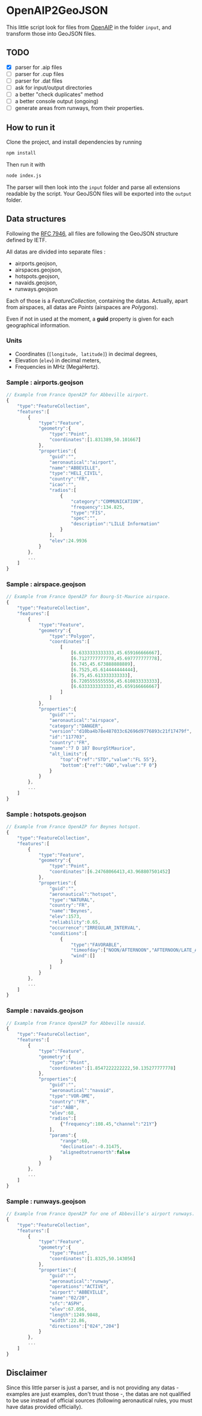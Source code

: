 # OpenAIP2GeoJSON

This little script look for files from [OpenAIP](http://www.openaip.net) in the folder ```input```, and transform those into GeoJSON files.

## TODO
- [x] parser for .aip files
- [ ] parser for .cup files
- [ ] parser for .dat files
- [ ] ask for input/output directories
- [ ] a better "check duplicates" method
- [ ] a better console output (ongoing)
- [ ] generate areas from runways, from their properties.

## How to run it

Clone the project, and install dependencies by running
```bash
npm install
```
Then run it with
```bash
node index.js
```

The parser will then look into the ```input``` folder and parse all extensions readable by the script.
Your GeoJSON files will be exported into the ```output``` folder.

## Data structures

Following the [RFC 7946](https://tools.ietf.org/html/rfc7946), all files are following the GeoJSON structure defined by IETF.

All datas are divided into separate files :
- airports.geojson,
- airspaces.geojson,
- hotspots.geojson,
- navaids.geojson,
- runways.geojson

Each of those is a _FeatureCollection_, containing the datas.
Actually, apart from airspaces, all datas are _Points_ (airspaces are _Polygons_).

Even if not in used at the moment, a **guid** property is given for each geographical information.

### Units
- Coordinates (```[longitude, latitude]```) in decimal degrees,
- Elevation (```elev```) in decimal meters,
- Frequencies in MHz (MegaHertz).

### Sample : airports.geojson
```javascript
// Example from France OpenAIP for Abbeville airport.
{
    "type":"FeatureCollection",
    "features":[
        {
            "type":"Feature",
            "geometry":{
                "type":"Point",
                "coordinates":[1.831389,50.101667]
            },
            "properties":{
                "guid":"",
                "aeronautical":"airport",
                "name":"ABBEVILLE",
                "type":"HELI_CIVIL",
                "country":"FR",
                "icao":"",
                "radios":[
                    {
                        "category":"COMMUNICATION",
                        "frequency":134.825,
                        "type":"FIS",
                        "spec":"",
                        "description":"LILLE Information"
                    }
                ],
                "elev":24.9936
            }
        },
        ...
    ]
}
```

### Sample : airspace.geojson
```javascript
// Example from France OpenAIP for Bourg-St-Maurice airspace.
{
    "type":"FeatureCollection",
    "features":[
        {
            "type":"Feature",
            "geometry":{
                "type":"Polygon",
                "coordinates":[
                    [
                        [6.6333333333333,45.659166666667],
                        [6.7127777777778,45.697777777778],
                        [6.745,45.673888888889],
                        [6.7525,45.614444444444],
                        [6.75,45.613333333333],
                        [6.7205555555556,45.610833333333],
                        [6.6333333333333,45.659166666667]
                    ]
                ]
            },
            "properties":{
                "guid":"",
                "aeronautical":"airspace",
                "category":"DANGER",
                "version":"d10ba4b78e487033c62696d9776893c21f17479f",
                "id":"117703",
                "country":"FR",
                "name":"7 D 187 BourgStMaurice",
                "alt_limits":{
                    "top":{"ref":"STD","value":"FL 55"},
                    "bottom":{"ref":"GND","value":"F 0"}
                }
            }
        },
        ...
    ]
}
```

### Sample : hotspots.geojson
```javascript
// Example from France OpenAIP for Beynes hotspot.
{
    "type":"FeatureCollection",
    "features":[
        {
            "type":"Feature",
            "geometry":{
                "type":"Point",
                "coordinates":[6.24768066413,43.968807501452]
            },
            "properties":{
                "guid":"",
                "aeronautical":"hotspot",
                "type":"NATURAL",
                "country":"FR",
                "name":"Beynes",
                "elev":1573,
                "reliability":0.65,
                "occurrence":"IRREGULAR_INTERVAL",
                "conditions":[
                    {
                        "type":"FAVORABLE",
                        "timeofday":["NOON/AFTERNOON","AFTERNOON/LATE_AFTERNOON"],
                        "wind":[]
                    }
                ]
            }
        },
        ...
    ]
}
```
### Sample : navaids.geojson
```javascript
// Example from France OpenAIP for Abbeville navaid.
{
    "type":"FeatureCollection",
    "features":[
        {
            "type":"Feature",
            "geometry":{
                "type":"Point",
                "coordinates":[1.8547222222222,50.135277777778]
            },
            "properties":{
                "guid":"",
                "aeronautical":"navaid",
                "type":"VOR-DME",
                "country":"FR",
                "id":"ABB",
                "elev":68,
                "radios":[
                    {"frequency":108.45,"channel":"21Y"}
                ],
                "params":{
                    "range":60,
                    "declination":-0.31475,
                    "alignedtotruenorth":false
                }
            }
        },
        ...
    ]
}
```
### Sample : runways.geojson
```javascript
// Example from France OpenAIP for one of Abbeville's airport runways.
{
    "type":"FeatureCollection",
    "features":[
        {
            "type":"Feature",
            "geometry":{
                "type":"Point",
                "coordinates":[1.8325,50.143056]
            },
            "properties":{
                "guid":"",
                "aeronautical":"runway",
                "operations":"ACTIVE",
                "airport":"ABBEVILLE",
                "name":"02/20",
                "sfc":"ASPH",
                "elev":67.056,
                "length":1249.9848,
                "width":22.86,
                "directions":["024","204"]
            }
        },
        ...
    ]
}
```

## Disclaimer
Since this little parser is just a parser, and is not providing any datas - examples are just examples, don't trust those -, the datas are not qualified to be use instead of official sources (following aeronautical rules, you must have datas provided officially).

